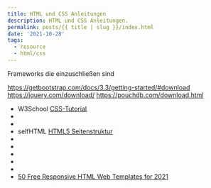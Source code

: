 ```yaml
---
title: HTML und CSS Anleitungen
description: HTML und CSS Anleitungen.
permalink: posts/{{ title | slug }}/index.html
date: '2021-10-28'
tags:
  - resource
  - html/css
---
```


Frameworks die einzuschließen sind 

https://getbootstrap.com/docs/3.3/getting-started/#download
https://jquery.com/download/
https://pouchdb.com/download.html

- W3School [CSS-Tutorial](https://www.w3schools.com/css/default.asp)
- []()
- []()
- selfHTML [HTML5 Seitenstruktur](https://wiki.selfhtml.org/wiki/HTML/Tutorials/HTML5-Seitenstrukturierung)
- []()
- []()
- []()
- []()
- []()
- [50 Free Responsive HTML Web Templates for 2021](https://speckyboy.com/free-responsive-html5-web-templates/)
